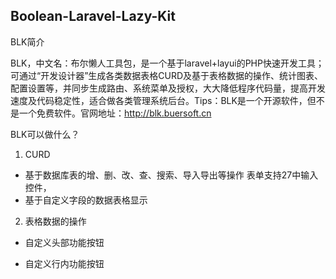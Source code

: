 Boolean-Laravel-Lazy-Kit
------------

BLK简介

BLK，中文名：布尔懒人工具包，是一个基于laravel+layui的PHP快速开发工具；可通过“开发设计器”生成各类数据表格CURD及基于表格数据的操作、统计图表、配置设置等，并同步生成路由、系统菜单及授权，大大降低程序代码量，提高开发速度及代码稳定性，适合做各类管理系统后台。Tips：BLK是一个开源软件，但不是一个免费软件。官网地址：http://blk.buersoft.cn

BLK可以做什么？
1. CURD

- 基于数据库表的增、删、改、查、搜索、导入导出等操作
     表单支持27中输入控件，
- 基于自定义字段的数据表格显示

2. 表格数据的操作

- 自定义头部功能按钮
     
- 自定义行内功能按钮




